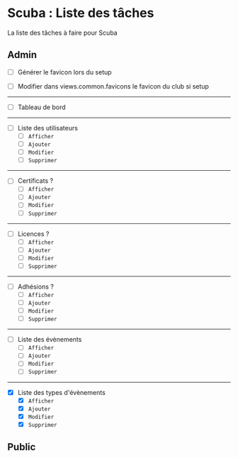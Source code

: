 # Scuba : Liste des tâches
La liste des tâches à faire pour Scuba

## Admin

- [ ] Générer le favicon lors du setup
- [ ] Modifier dans views.common.favicons le favicon du club si setup


---

- [ ] Tableau de bord

---

- [ ] Liste des utilisateurs
  - [ ] `Afficher`
  - [ ] `Ajouter`
  - [ ] `Modifier`
  - [ ] `Supprimer`
  
---

- [ ] Certificats ?
  - [ ] `Afficher`
  - [ ] `Ajouter`
  - [ ] `Modifier`
  - [ ] `Supprimer`

---

- [ ] Licences ?
  - [ ] `Afficher`
  - [ ] `Ajouter`
  - [ ] `Modifier`
  - [ ] `Supprimer`

---

- [ ] Adhésions ?
  - [ ] `Afficher`
  - [ ] `Ajouter`
  - [ ] `Modifier`
  - [ ] `Supprimer`

---

- [ ] Liste des évènements
  - [ ] `Afficher`
  - [ ] `Ajouter`
  - [ ] `Modifier`
  - [ ] `Supprimer`

---

- [x] Liste des types d'évènements
  - [x] `Afficher`
  - [x] `Ajouter`
  - [x] `Modifier`
  - [x] `Supprimer`

## Public